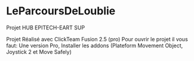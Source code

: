 # LeParcoursDeLoublie
Projet HUB EPITECH-EART SUP

Projet Réalisé avec ClickTeam Fusion 2.5 (pro)
Pour ouvrir le projet il vous faut: Une version Pro, Installer les addons (Plateform Movement Object, Joystick 2 et Move Safely)

